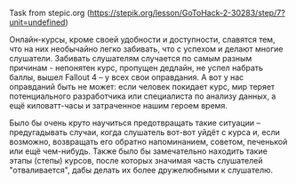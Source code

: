 Task from stepic.org
(https://stepik.org/lesson/GoToHack-2-30283/step/7?unit=undefined)

Онлайн-курсы, кроме своей удобности и доступности, славятся тем, что на них необычайно легко забивать, что с успехом и делают многие слушатели. Забивать слушателям случается по самым разным причинам - непонятен курс, пропущен дедлайн, не успел набрать баллы, вышел Fallout 4 – у всех свои оправдания. А вот у нас оправданий быть не может: если человек покидает курс, мир теряет потенциального разработчика или специалиста по анализу данных, а ещё киловатт-часы и затраченное нашим героем время.

Было бы очень круто научиться предотвращать такие ситуации – предугадывать случаи, когда слушатель вот-вот уйдёт с курса и, если возможно, возвращать его обратно напоминанием, советом, печенькой или ещё чем-нибудь. Также было бы замечательно находить такие этапы (степы) курсов, после которых значимая часть слушателей "отваливается", дабы делать их более дружелюбными к слушателю.

